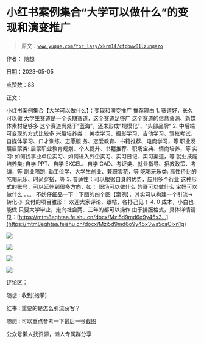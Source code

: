 # 小红书案例集合“大学可以做什么”的变现和演变推广

> 原文：[`www.yuque.com/for_lazy/xkrm14/cfpbww81lzungazo`](https://www.yuque.com/for_lazy/xkrm14/cfpbww81lzungazo)



作者： 随想



日期：2023-05-05



点赞数：83



正文：



小红书案例集合【大学可以做什么】：变现和演变推广 推荐理由 1\. 赛道好，长久可以做 大学生赛道是一个长期赛道，这个赛道足够广 这个赛道的信息资源、新媒体素材足够多 这个赛道尚处于“蓝海”，还未形成“规模化”、“头部品牌“ 2\. 中后端可变现的方式比较多 兴趣培养类： 美妆学习、摄影学习、吉他学习、驾校考试、自媒体学习、口才训练、志愿服 务、恋爱教育、书籍推荐、电商学习，等 职业发展启蒙类: 启蒙职业教育规划、个人提升、书籍推荐、职场宝典、情商培养，等 实习: 如何找事业单位实习、如何进入外企实习、实习日记、实习渠道，等 就业技能培养类: 自学 PPT、自学 EXCEL、自学 CAD、考证类、就业指导、招教政策、考编，等 副业陪跑: 勤工俭学、大学生创业、兼职零花，等 吃喝玩乐类: 高性价比的吃喝玩乐、时尚穿搭，等 3\. 普适性：可以根据自身的优势，应用多个行业 这种形式的账号，可以延伸到很多方向，如： 职场可以做什么 的哥可以做什么 宝妈可以做什么 。。。 不妨仔细品一下：下图的四个图【案例】，其实可以构建一个引流->转化-》交付的项目雏形！ 欢迎大家评论、跟帖，各抒己见！ 4. 0 成本，小白也能做 只要大学毕业，走向社会两、三年的都可以操作 由于排版格式，具体详情请见：[https://mtm8eqhtaa.feishu.cn/docx/Mzi5d9md6o9y45x3...](https://mtm8eqhtaa.feishu.cn/docx/Mzi5d9md6o9y45x3ws5caOixn1g)



![](img/c6c3d396f0a783996fcfcf4a2bbf46c6.png)  

![](img/dad4d3984cc39bdaed22eb858deda340.png)  

![](img/d9b096d997016a361acdccd24aa27b78.png)  

![](img/cab4df83138c8041f5ff5bb153b02311.png)  

评论区：



随想 : 收到[抱拳]



红书 : 重要的是怎么引流获客？



随想 : 可以重点参考一下最后一张截图



公众号懒人找资源，懒人专属群分享

